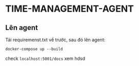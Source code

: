 # TIME-MANAGEMENT-AGENT


## Lên agent
Tải requiremenst.txt về trước, sau đó lên agent:

```
docker-compose up --build
```

check `localhost:5001/docs` xem hdsd 